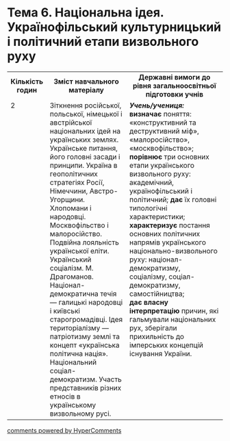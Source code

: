 <div id="hypercomments_widget" class="js-hypercomments-widget invisible"></div>

# Тема 6. Національна ідея. Українофільський культурницький і політичний етапи визвольного руху

<table>
  <tr>
    <td width="10%" align="center"><b>Кількість годин</b></td>  
    <td width="40%" align="center"><b>Зміст навчального матеріалу</b></td>
    <td width="50%" align="center"><b>Державні вимоги  до рівня загальноосвітньої підготовки учнів</b></td>
  </tr>
  <tr>
<td width="10%" style="vertical-align:top !important;">2</td>
    <td width="40%" style="vertical-align:top !important;">
Зіткнення російської, польської, німецької і австрійської національних ідей на українських землях. Українське питання, його головні засади і принципи. Україна в геополітичних стратегіях Росії, Німеччини, Австро-Угорщини. Хлопомани і народовці.<br>
Москвофільство і малоросійство.<br>
Подвійна лояльність української еліти.<br>
Український соціалізм. М. Драгоманов.<br>
Націонал-демократична течія — галицькі народовці і київські старогромадівці. Ідея територіалізму — патріотизму землі та концепт «українська політична нація». Національний соціал-демократизм. Участь представників різних етносів в українському визвольному русі.
</td>
    <td width="50%" style="vertical-align:top !important;">
<i><b>Учень/учениця:</b></i><br>
<b>визначає</b> поняття: «конструктивний та деструктивний міф», «малоросійство», «москвофільство»;<br>
<b>порівнює</b> три основних етапи українського визвольного руху: академічний, українофільський і політичний; <b>дає</b> їх головні типологічні характеристики;<br>
<b>характеризує</b> постання основних політичних напрямів українського національно-визвольного руху: націонал-демократизму, соціалізму, соціал-демократизму, самостійництва;<br>
<b>дає власну інтерпретацію</b> причин, які гальмували національних рух, зберігали прихильність до імперських концепцій існування України.
</td>
</table>

<div class="js-hypercomments-container">
<a href="http://hypercomments.com" class="hc-link" title="comments widget">comments powered by HyperComments</a>
</div>